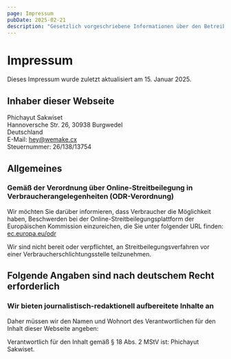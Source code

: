 ```yaml
---
page: Impressum
pubDate: 2025-02-21
description: "Gesetzlich vorgeschriebene Informationen über den Betreiber dieser Website und Kontaktmöglichkeiten."
---
```


# Impressum

Dieses Impressum wurde zuletzt aktualisiert am 15. Januar 2025.

## Inhaber dieser Webseite

Phichayut Sakwiset<br />
Hannoversche Str. 26, 30938 Burgwedel<br />
Deutschland<br />
E-Mail: hey@wemake.cx<br />
Steuernummer: 26/138/13754

## Allgemeines

### Gemäß der Verordnung über Online-Streitbeilegung in Verbraucherangelegenheiten (ODR-Verordnung)

Wir möchten Sie darüber informieren, dass Verbraucher die Möglichkeit haben, Beschwerden bei der Online-Streitbeilegungsplattform der Europäischen Kommission einzureichen, die Sie unter folgender URL finden: [ec.europa.eu/odr](https://ec.europa.eu/odr)

Wir sind nicht bereit oder verpflichtet, an Streitbeilegungsverfahren vor einer Verbraucherschlichtungsstelle teilzunehmen.

## Folgende Angaben sind nach deutschem Recht erforderlich

### Wir bieten journalistisch-redaktionell aufbereitete Inhalte an

Daher müssen wir den Namen und Wohnort des Verantwortlichen für den Inhalt dieser Webseite angeben:

Verantwortlich für den Inhalt gemäß § 18 Abs. 2 MStV ist: Phichayut Sakwiset.
